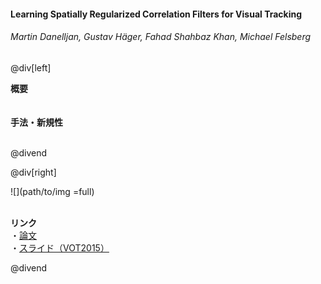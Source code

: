#### Learning Spatially Regularized Correlation Filters for Visual Tracking
###### Martin Danelljan, Gustav Häger, Fahad Shahbaz Khan, Michael Felsberg

@div[left]

__概要__<br>
<br>
<br>
__手法・新規性__<br>
<br>


@divend

@div[right]

![](path/to/img =full)<br>
<br>

__リンク__<br>
・[論文](https://www.cv-foundation.org/openaccess/content_iccv_2015/papers/Danelljan_Learning_Spatially_Regularized_ICCV_2015_paper.pdf)<br>
・[スライド（VOT2015）](http://data.votchallenge.net/vot2015/presentations/presentation_Danelljan.pdf)<br>

@divend